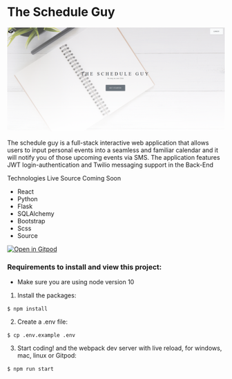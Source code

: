 # The Schedule Guy


<p align="center">
<a href="https://www.loom.com/share/f37c6838b3f1496c95111e515e83dd9b"><img src="https://github.com/jgustavoj/portfolio-v1/blob/master/images/project-1/the-schedule-guy.png" /></a>
</p>
<p> The schedule guy is a full-stack interactive web application that allows users to input personal events into a seamless and familiar calendar and it will notify you of those upcoming events via SMS. The application features JWT login-authentication and Twilio messaging support in the Back-End </p>


Technologies          Live Source Coming Soon              
  * React
  * Python
  * Flask
  * SQLAlchemy
  * Bootstrap
  * Scss  
  * Source





[![Open in Gitpod](https://gitpod.io/button/open-in-gitpod.svg)](https://gitpod.io#https://github.com/4GeeksAcademy/react-hello-webapp.git)

### Requirements to install and view this project:
- Make sure you are using node version 10

1. Install the packages:
```
$ npm install
```
2. Create a .env file:
```
$ cp .env.example .env
```
3. Start coding! and the webpack dev server with live reload, for windows, mac, linux or Gitpod:

```bash
$ npm run start
```

